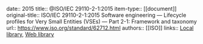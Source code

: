 date:: 2015
title:: @ISO/IEC 29110-2-1:2015
item-type:: [[document]]
original-title:: ISO/IEC 29110-2-1:2015 Software engineering — Lifecycle profiles for Very Small Entities (VSEs) — Part 2-1: Framework and taxonomy
url:: https://www.iso.org/standard/62712.html
authors:: [[ISO]]
links:: [Local library](zotero://select/library/items/3W5SZSDA), [Web library](https://www.zotero.org/users/6520516/items/3W5SZSDA)
